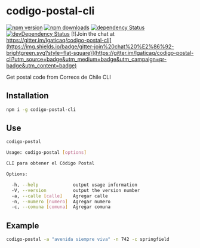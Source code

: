 # codigo-postal-cli

[![npm version](https://img.shields.io/npm/v/codigo-postal-cli.svg?style=flat-square)](https://www.npmjs.com/package/codigo-postal-cli)
[![npm downloads](https://img.shields.io/npm/dm/codigo-postal-cli.svg?style=flat-square)](https://www.npmjs.com/package/codigo-postal-cli)
[![dependency Status](https://img.shields.io/david/lgaticaq/codigo-postal-cli.svg?style=flat-square)](https://david-dm.org/lgaticaq/codigo-postal-cli#info=dependencies)
[![devDependency Status](https://img.shields.io/david/dev/lgaticaq/codigo-postal-cli.svg?style=flat-square)](https://david-dm.org/lgaticaq/codigo-postal-cli#info=devDependencies)
[![Join the chat at https://gitter.im/lgaticaq/codigo-postal-cli](https://img.shields.io/badge/gitter-join%20chat%20%E2%86%92-brightgreen.svg?style=flat-square)](https://gitter.im/lgaticaq/codigo-postal-cli?utm_source=badge&utm_medium=badge&utm_campaign=pr-badge&utm_content=badge)

Get postal code from Correos de Chile CLI

## Installation

```bash
npm i -g codigo-postal-cli
```

## Use

```bash
codigo-postal

Usage: codigo-postal [options]

CLI para obtener el Código Postal

Options:

  -h, --help             output usage information
  -V, --version          output the version number
  -a, --calle [calle]    Agregar calle
  -n, --numero [numero]  Agregar numero
  -c, --comuna [comuna]  Agregar comuna
```

## Example

```bash
codigo-postal -a "avenida siempre viva" -n 742 -c springfield
```
